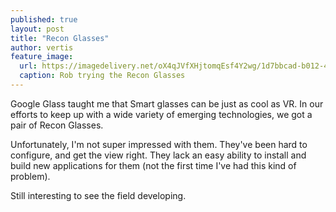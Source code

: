 ```yaml
---
published: true
layout: post
title: "Recon Glasses"
author: vertis
feature_image:
  url: https://imagedelivery.net/oX4qJVfXHjtomqEsf4Y2wg/1d7bbcad-b012-4017-c3ba-5382669cf600/w=800
  caption: Rob trying the Recon Glasses
---
```


Google Glass taught me that Smart glasses can be just as cool as VR. In our efforts to keep up with a wide variety of emerging technologies, we got a pair of Recon Glasses.

 Unfortunately, I'm not super impressed with them. They've been hard to configure, and get the view right. They lack an easy ability to install and build new applications for them (not the first time I've had this kind of problem).

 Still interesting to see the field developing.
